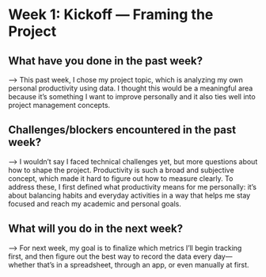 # Week 1: Kickoff — Framing the Project

## What have you done in the past week?
--> This past week, I chose my project topic, which is analyzing my own personal productivity using data. 
I thought this would be a meaningful area because it’s something I want to improve personally and it also ties 
well into project management concepts.

## Challenges/blockers encountered in the past week?
--> I wouldn’t say I faced technical challenges yet, but more questions about how to shape the project. Productivity 
is such a broad and subjective concept, which made it hard to figure out how to measure clearly. To address these, 
I first defined what productivity means for me personally: it’s about balancing habits and everyday activities in a way 
that helps me stay focused and reach my academic and personal goals.

## What will you do in the next week?
--> For next week, my goal is to finalize which metrics I’ll begin tracking first, and then figure out the best way to record 
the data every day—whether that’s in a spreadsheet, through an app, or even manually at first.
